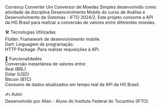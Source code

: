 Currency Converter
Um Conversor de Moedas Simples desenvolvido como atividade da disciplina Desenvolvimento Mobile do curso de Análise e Desenvolvimento de Sistemas - IFTO 2024/2. Este projeto consome a API da HG Brasil para realizar a conversão de valores entre diferentes moedas.

🛠 Tecnologias Utilizadas  
Flutter: Framework de desenvolvimento mobile.  
Dart: Linguagem de programação.  
HTTP Package: Para realizar requisições à API.

🌟 Funcionalidades   
Conversão instantânea de valores entre:  
Real (BRL)  
Dólar (USD)  
Bitcoin (BTC)  
Consumo de dados atualizados em tempo real da API da HG Brasil.

✍️ Autor  
Desenvolvido por Allan - Aluno do Instituto Federal do Tocantins (IFTO).
